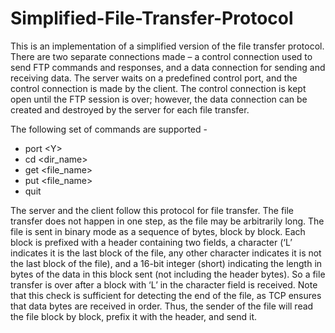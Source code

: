 # Simplified-File-Transfer-Protocol

This is an implementation of a simplified version of the file transfer protocol. There are two separate connections made – a control connection used to send FTP commands and responses, and a data connection for sending and receiving data. The server waits on a predefined control port, and the control connection is made by the client. The control connection is kept open until the FTP session is over; however, the data connection can be created and destroyed by the server for each file transfer.

The following set of commands are supported -
- port \<Y\>
- cd \<dir_name\>
- get \<file_name\>
- put \<file_name\>
- quit

The server and the client follow this protocol for file transfer. The file transfer does not happen in one step, as the file may be arbitrarily long. The file is sent in binary mode as a sequence of bytes, block by block. Each block is prefixed with a header containing two fields, a character (‘L’ indicates it is the last block of the file, any other character indicates it is not the last block of the file), and a 16-bit integer (short) indicating the length in bytes of the data in this block sent (not including the header bytes). So a file transfer is over after a block with ‘L’ in the character field is received. Note that this check is sufficient for detecting the end of the file, as TCP ensures that data bytes are received in order. Thus, the sender of the file will read the file block by block, prefix it with the header, and send it.
